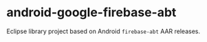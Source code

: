 # android-google-firebase-abt
Eclipse library project based on Android `firebase-abt` AAR releases.
